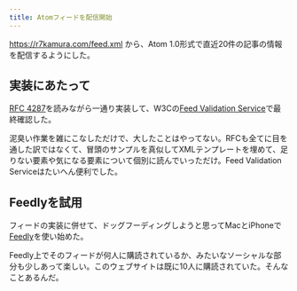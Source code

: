 ```yaml
---
title: Atomフィードを配信開始
---
```


https://r7kamura.com/feed.xml から、Atom 1.0形式で直近20件の記事の情報を配信するようにした。

## 実装にあたって

[RFC 4287][2]を読みながら一通り実装して、W3Cの[Feed Validation Service][3]で最終確認した。

泥臭い作業を雑にこなしただけで、大したことはやってない。RFCも全てに目を通した訳ではなくて、冒頭のサンプルを真似してXMLテンプレートを埋めて、足りない要素や気になる要素について個別に読んでいっただけ。Feed Validation Serviceはたいへん便利でした。

## Feedlyを試用

フィードの実装に併せて、ドッグフーディングしようと思ってMacとiPhoneで[Feedly][1]を使い始めた。

Feedly上でそのフィードが何人に購読されているか、みたいなソーシャルな部分も少しあって楽しい。このウェブサイトは既に10人に購読されていた。そんなことあるんだ。

[1]: https://feedly.com/
[2]: https://tools.ietf.org/html/rfc4287
[3]: https://validator.w3.org/feed/check.cgi
